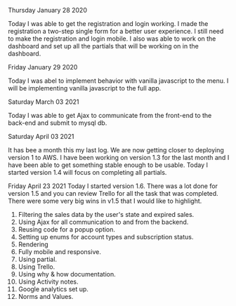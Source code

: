 Thursday January 28 2020

Today I was able to get the registration and login working. I made the registration a two-step single form for a better user experience.  I still need to make the registration and login mobile. I also was able to work on the dashboard and set up all the partials that will be working on in the dashboard. 


Friday January 29 2020 

Today I was abel to implement behavior with vanilla javascript to the menu. I will be implementing vanilla javascript to the full app. 


Saturday March 03 2021

Today I was able to get Ajax to communicate from the front-end to the back-end and submit to mysql db. 

Saturday April 03 2021

It has bee a month this my last log. We are now getting closer to deploying version 1 to AWS. I have been working on version 1.3 for the last month and I have been able to get something stable enough to be usable. Today I started version 1.4 will focus on completing all partials.   

Friday April 23 2021
Today I started version 1.6. There was a lot done for version 1.5 and you can review Trello for all the task that was completed. There were some very big wins in v1.5 that I would like to highlight. 

1. Filtering the sales data by the user's state and expired sales. 
2. Using Ajax for all communication to and from the backend. 
3. Reusing code for a popup option. 
4. Setting up enums for account types and subscription status.
5. Rendering 
6. Fully mobile and responsive.
7. Using partial.
8. Using Trello.
9. Using why & how documentation.
10. Using Activity notes.
10. Google analytics set up.
11. Norms and Values.